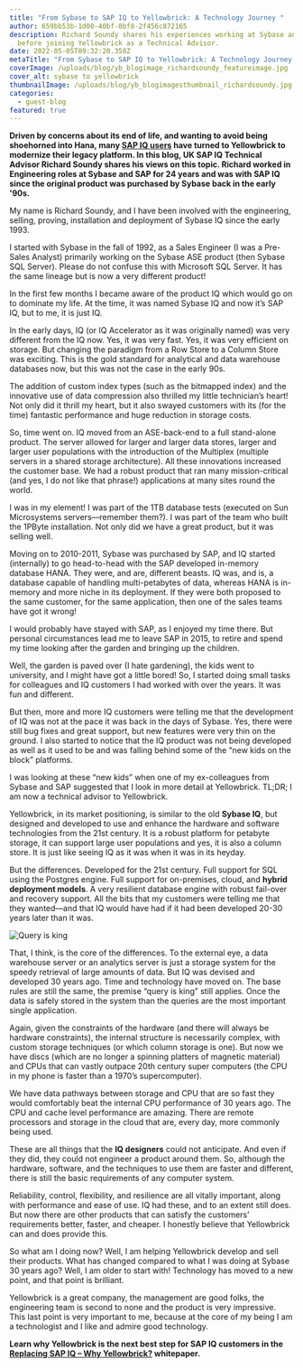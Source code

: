 ```yaml
---
title: "From Sybase to SAP IQ to Yellowbrick: A Technology Journey "
author: 659bb53b-1d00-40bf-8bf8-2f456c872165
description: Richard Soundy shares his experiences working at Sybase and SAP
  before joining Yellowbrick as a Technical Advisor.
date: 2022-05-05T09:32:20.358Z
metaTitle: "From Sybase to SAP IQ to Yellowbrick: A Technology Journey "
coverImage: /uploads/blog/yb_blogimage_richardsoundy_featureimage.jpg
cover_alt: sybase to yellowbrick
thumbnailImage: /uploads/blog/yb_blogimagesthumbnail_richardsoundy.jpg
categories:
  - guest-blog
featured: true
---
```

**Driven by concerns about its end of life, and wanting to avoid being shoehorned into Hana, many [SAP IQ users](https://www.yellowbrick.com/go/sap-iq-replacement-why-yellowbrick/) have turned to Yellowbrick to modernize their legacy platform. In this blog, UK SAP IQ Technical Advisor Richard Soundy shares his views on this topic. Richard worked in Engineering roles at Sybase and SAP for 24 years and was with SAP IQ since the original product was purchased by Sybase back in the early '90s.**

My name is Richard Soundy, and I have been involved with the engineering, selling, proving, installation and deployment of Sybase IQ since the early 1993.

I started with Sybase in the fall of 1992, as a Sales Engineer (I was a Pre-Sales Analyst) primarily working on the Sybase ASE product (then Sybase SQL Server). Please do not confuse this with Microsoft SQL Server. It has the same lineage but is now a very different product!

In the first few months I became aware of the product IQ which would go on to dominate my life. At the time, it was named Sybase IQ and now it’s SAP IQ, but to me, it is just IQ.

In the early days, IQ (or IQ Accelerator as it was originally named) was very different from the IQ now. Yes, it was very fast. Yes, it was very efficient on storage. But changing the paradigm from a Row Store to a Column Store was exciting. This is the gold standard for analytical and data warehouse databases now, but this was not the case in the early 90s.

The addition of custom index types (such as the bitmapped index) and the innovative use of data compression also thrilled my little technician’s heart! Not only did it thrill my heart, but it also swayed customers with its (for the time) fantastic performance and huge reduction in storage costs.

So, time went on. IQ moved from an ASE-back-end to a full stand-alone product. The server allowed for larger and larger data stores, larger and larger user populations with the introduction of the Multiplex (multiple servers in a shared storage architecture). All these innovations increased the customer base. We had a robust product that ran many mission-critical (and yes, I do not like that phrase!) applications at many sites round the world.

I was in my element! I was part of the 1TB database tests (executed on Sun Microsystems servers—remember them?). I was part of the team who built the 1PByte installation. Not only did we have a great product, but it was selling well.

Moving on to 2010-2011, Sybase was purchased by SAP, and IQ started (internally) to go head-to-head with the SAP developed in-memory database HANA. They were, and are, different beasts. IQ was, and is, a database capable of handling multi-petabytes of data, whereas HANA is in-memory and more niche in its deployment. If they were both proposed to the same customer, for the same application, then one of the sales teams have got it wrong!

I would probably have stayed with SAP, as I enjoyed my time there. But personal circumstances lead me to leave SAP in 2015, to retire and spend my time looking after the garden and bringing up the children.

Well, the garden is paved over (I hate gardening), the kids went to university, and I might have got a little bored! So, I started doing small tasks for colleagues and IQ customers I had worked with over the years. It was fun and different.

But then, more and more IQ customers were telling me that the development of IQ was not at the pace it was back in the days of Sybase. Yes, there were still bug fixes and great support, but new features were very thin on the ground. I also started to notice that the IQ product was not being developed as well as it used to be and was falling behind some of the “new kids on the block” platforms.

I was looking at these “new kids” when one of my ex-colleagues from Sybase and SAP suggested that I look in more detail at Yellowbrick. TL;DR; I am now a technical advisor to Yellowbrick.

Yellowbrick, in its market positioning, is similar to the old **Sybase IQ**, but designed and developed to use and enhance the hardware and software technologies from the 21st century. It is a robust platform for petabyte storage, it can support large user populations and yes, it is also a column store. It is just like seeing IQ as it was when it was in its heyday.

But the differences. Developed for the 21st century. Full support for SQL using the Postgres engine. Full support for on-premises, cloud, and **hybrid deployment models**. A very resilient database engine with robust fail-over and recovery support. All the bits that my customers were telling me that they wanted—and that IQ would have had if it had been developed 20-30 years later than it was.

![Query is king](/uploads/blog/sybase-sap-iq.png "Query is king")

That, I think, is the core of the differences. To the external eye, a data warehouse server or an analytics server is just a storage system for the speedy retrieval of large amounts of data. But IQ was devised and developed 30 years ago. Time and technology have moved on. The base rules are still the same, the premise “query is king” still applies. Once the data is safely stored in the system than the queries are the most important single application.

Again, given the constraints of the hardware (and there will always be hardware constraints), the internal structure is necessarily complex, with custom storage techniques (or which column storage is one). But now we have discs (which are no longer a spinning platters of magnetic material) and CPUs that can vastly outpace 20th century super computers (the CPU in my phone is faster than a 1970’s supercomputer).

We have data pathways between storage and CPU that are so fast they would comfortably beat the internal CPU performance of 30 years ago. The CPU and cache level performance are amazing. There are remote processors and storage in the cloud that are, every day, more commonly being used.

These are all things that the **IQ designers** could not anticipate. And even if they did, they could not engineer a product around them. So, although the hardware, software, and the techniques to use them are faster and different, there is still the basic requirements of any computer system.

Reliability, control, flexibility, and resilience are all vitally important, along with performance and ease of use. IQ had these, and to an extent still does. But now there are other products that can satisfy the customers’ requirements better, faster, and cheaper. I honestly believe that Yellowbrick can and does provide this.

So what am I doing now? Well, I am helping Yellowbrick develop and sell their products. What has changed compared to what I was doing at Sybase 30 years ago? Well, I am older to start with! Technology has moved to a new point, and that point is brilliant.

Yellowbrick is a great company, the management are good folks, the engineering team is second to none and the product is very impressive. This last point is very important to me, because at the core of my being I am a technologist and I like and admire good technology.

**Learn why Yellowbrick is the next best step for SAP IQ customers in the [Replacing SAP IQ – Why Yellowbrick?](https://www.yellowbrick.com/go/sap-iq-replacement-why-yellowbrick/) whitepaper.**

<!--EndFragment-->